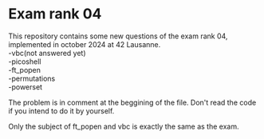 # Exam rank 04

This repository contains some new questions of the exam rank 04, implemented in october 2024 at 42 Lausanne.  
-vbc(not answered yet)  
-picoshell  
-ft_popen  
-permutations  
-powerset  


The problem is in comment at the beggining of the file. Don't read the code if you intend to do it by yourself.  

Only the subject of ft_popen and vbc is exactly the same as the exam.  

